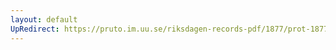 ```yaml
---
layout: default
UpRedirect: https://pruto.im.uu.se/riksdagen-records-pdf/1877/prot-1877--ak--058/prot-1877--ak--058_050.pdf
---
```

